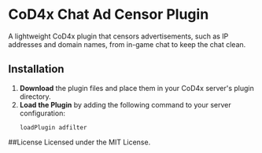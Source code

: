 # CoD4x Chat Ad Censor Plugin

A lightweight CoD4x plugin that censors advertisements, such as IP addresses and domain names, from in-game chat to keep the chat clean.

## Installation

1. **Download** the plugin files and place them in your CoD4x server's plugin directory.
2. **Load the Plugin** by adding the following command to your server configuration:
   ```plaintext
   loadPlugin adfilter
##License
Licensed under the MIT License.

